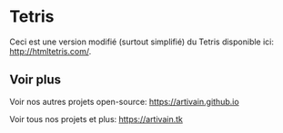 # Tetris
Ceci est une version modifié (surtout simplifié) du Tetris disponible ici: http://htmltetris.com/.
## Voir plus
Voir nos autres projets open-source: https://artivain.github.io

Voir tous nos projets et plus: https://artivain.tk